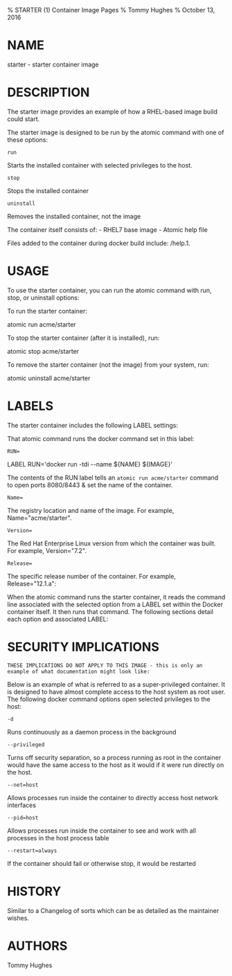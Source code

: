 % STARTER (1) Container Image Pages
% Tommy Hughes
% October 13, 2016

# NAME
starter \- starter container image

# DESCRIPTION
The starter image provides an example of how a RHEL-based image build could start.

The starter image is designed to be run by the atomic command with one of these options:

`run`

Starts the installed container with selected privileges to the host.

`stop`

Stops the installed container

`uninstall`

Removes the installed container, not the image

The container itself consists of:
    - RHEL7 base image
    - Atomic help file

Files added to the container during docker build include: /help.1.

# USAGE
To use the starter container, you can run the atomic command with run, stop, or uninstall options:

To run the starter container:

  atomic run acme/starter

To stop the starter container (after it is installed), run:

  atomic stop acme/starter

To remove the starter container (not the image) from your system, run:

  atomic uninstall acme/starter

# LABELS
The starter container includes the following LABEL settings:

That atomic command runs the docker command set in this label:

`RUN=`

  LABEL RUN='docker run -tdi --name ${NAME} ${IMAGE}'

  The contents of the RUN label tells an `atomic run acme/starter` command to open ports 8080/8443 & set the name of the container.

`Name=`

The registry location and name of the image. For example, Name="acme/starter".

`Version=`

The Red Hat Enterprise Linux version from which the container was built. For example, Version="7.2".

`Release=`

The specific release number of the container. For example, Release="12.1.a":

When the atomic command runs the starter container, it reads the command line associated with the selected option
from a LABEL set within the Docker container itself. It then runs that command. The following sections detail
each option and associated LABEL:

# SECURITY IMPLICATIONS
`THESE IMPLICATIONS DO NOT APPLY TO THIS IMAGE - this is only an example of what documentation might look like:`

Below is an example of what is referred to as a super-privileged container. It is designed to have almost complete
access to the host system as root user. The following docker command options open selected privileges to the host:

`-d`

Runs continuously as a daemon process in the background

`--privileged`

Turns off security separation, so a process running as root in the container would have the same access to the
host as it would if it were run directly on the host.

`--net=host`

Allows processes run inside the container to directly access host network interfaces

`--pid=host`

Allows processes run inside the container to see and work with all processes in the host process table

`--restart=always`

If the container should fail or otherwise stop, it would be restarted

# HISTORY
Similar to a Changelog of sorts which can be as detailed as the maintainer wishes.

# AUTHORS
Tommy Hughes



